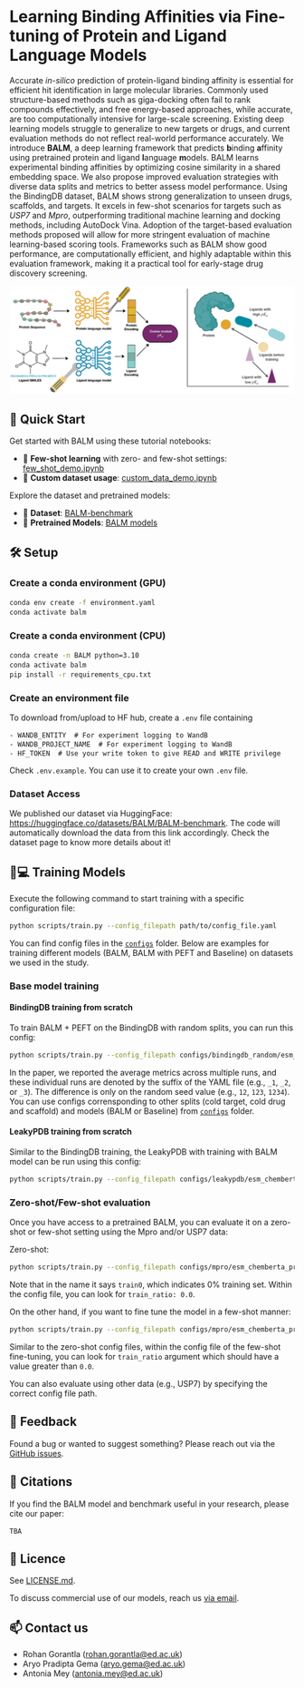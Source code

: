 # Learning Binding Affinities via Fine-tuning of Protein and Ligand Language Models

Accurate *in-silico* prediction of protein-ligand binding affinity is essential for efficient hit identification in large molecular libraries. Commonly used structure-based methods such as giga-docking often fail to rank compounds effectively, and free energy-based approaches, while accurate, are too computationally intensive for large-scale screening. Existing deep learning models struggle to generalize to new targets or drugs, and current evaluation methods do not reflect real-world performance accurately.
We introduce **BALM**, a deep learning framework that predicts **b**inding **a**ffinity using pretrained protein and ligand **l**anguage **m**odels. BALM learns experimental binding affinities by optimizing cosine similarity in a shared embedding space. We also propose improved evaluation strategies with diverse data splits and metrics to better assess model performance. Using the BindingDB dataset, BALM shows strong generalization to unseen drugs, scaffolds, and targets. It excels in few-shot scenarios for targets such as *USP7* and *Mpro*, outperforming traditional machine learning and docking methods, including AutoDock Vina. Adoption of the target-based evaluation methods proposed will allow for more stringent evaluation of machine learning-based scoring tools. Frameworks such as BALM show good performance, are computationally efficient, and highly adaptable within this evaluation framework, making it a practical tool for early-stage drug discovery screening.

![BALM_overview](figures/BALM_overview.png "BALM Overview")


## 🚀 **Quick Start**

Get started with BALM using these tutorial notebooks:

- 📘 **Few-shot learning** with zero- and few-shot settings: [few_shot_demo.ipynb](scripts/notebooks/few_shot_demo.ipynb)
- 🧬 **Custom dataset usage**: [custom_data_demo.ipynb](scripts/notebooks/custom_data_demo.ipynb)

Explore the dataset and pretrained models:
- 📁 **Dataset**: [BALM-benchmark](https://huggingface.co/datasets/BALM/BALM-benchmark)
- 🧠 **Pretrained Models**: [BALM models](https://huggingface.co/BALM)

## 🛠️ **Setup**

### Create a conda environment (GPU)

```bash
conda env create -f environment.yaml
conda activate balm
```

### Create a conda environment (CPU)

```bash
conda create -n BALM python=3.10
conda activate balm
pip install -r requirements_cpu.txt
```

### Create an environment file

To download from/upload to HF hub, create a `.env` file containing
```
- WANDB_ENTITY  # For experiment logging to WandB
- WANDB_PROJECT_NAME  # For experiment logging to WandB
- HF_TOKEN  # Use your write token to give READ and WRITE privilege
```

Check `.env.example`. You can use it to create your own `.env` file.

### Dataset Access

We published our dataset via HuggingFace: https://huggingface.co/datasets/BALM/BALM-benchmark.
The code will automatically download the data from this link accordingly.
Check the dataset page to know more details about it!

## 🧪💻 **Training Models**

Execute the following command to start training with a specific configuration file:

```bash
python scripts/train.py --config_filepath path/to/config_file.yaml
```

You can find config files in the [`configs`](configs/) folder. Below are examples for training different models (BALM, BALM with PEFT and Baseline) on datasets we used in the study.

### Base model training

#### BindingDB training from scratch

To train BALM + PEFT on the BindingDB with random splits, you can run this config:

```bash
python scripts/train.py --config_filepath configs/bindingdb_random/esm_lokr_chemberta_loha_cosinemse_1.yaml
```

In the paper, we reported the average metrics across multiple runs, and these individual runs are denoted by the suffix of the YAML file (e.g., `_1`, `_2`, or `_3`). The difference is only on the random seed value (e.g., `12`, `123`, `1234`). You can use configs corrensponding to other splits (cold target, cold drug and scaffold) and models (BALM or Baseline) from [`configs`](configs/) folder.

#### LeakyPDB training from scratch

Similar to the BindingDB training, the LeakyPDB with training with BALM model can be run using this config:

```bash
python scripts/train.py --config_filepath configs/leakypdb/esm_chemberta_proj_tuning_cosinemse_1.yaml
```

### Zero-shot/Few-shot evaluation

Once you have access to a pretrained BALM, you can evaluate it on a zero-shot or few-shot setting using the Mpro and/or USP7 data:

Zero-shot:

```bash
python scripts/train.py --config_filepath configs/mpro/esm_chemberta_proj_tuning_cosinemse_train0_1.yaml
```

Note that in the name it says `train0`, which indicates 0% training set. Within the config file, you can look for `train_ratio: 0.0`.

On the other hand, if you want to fine tune the model in a few-shot manner:

```bash
python scripts/train.py --config_filepath configs/mpro/esm_chemberta_proj_tuning_cosinemse_train10_1.yaml
```

Similar to the zero-shot config files, within the config file of the few-shot fine-tuning, you can look for `train_ratio` argument which should have a value greater than `0.0`.

You can also evaluate using other data (e.g., USP7) by specifying the correct config file path.

## 💬 Feedback

Found a bug or wanted to suggest something? Please reach out via the [GitHub issues](https://github.com/meyresearch/BALM/issues).

## 📝 Citations

If you find the BALM model and benchmark useful in your research, please cite our paper:

```
TBA
```

## 📜 Licence 

See [LICENSE.md](LICENSE.md).

To discuss commercial use of our models, reach us [via email](mailto:antonia.mey@ed.ac.uk).

## 📫 Contact us

- Rohan Gorantla ([rohan.gorantla@ed.ac.uk](mailto:rohan.gorantla@ed.ac.uk))
- Aryo Pradipta Gema ([aryo.gema@ed.ac.uk](mailto:aryo.gema@ed.ac.uk))
- Antonia Mey ([antonia.mey@ed.ac.uk](mailto:antonia.mey@ed.ac.uk))
